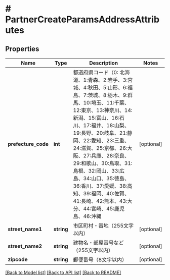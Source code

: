 # # PartnerCreateParamsAddressAttributes

## Properties

Name | Type | Description | Notes
------------ | ------------- | ------------- | -------------
**prefecture_code** | **int** | 都道府県コード（0: 北海道、1:青森、2:岩手、3:宮城、4:秋田、5:山形、6:福島、7:茨城、8:栃木、9:群馬、10:埼玉、11:千葉、12:東京、13:神奈川、14:新潟、15:富山、16:石川、17:福井、18:山梨、19:長野、20:岐阜、21:静岡、22:愛知、23:三重、24:滋賀、25:京都、26:大阪、27:兵庫、28:奈良、29:和歌山、30:鳥取、31:島根、32:岡山、33:広島、34:山口、35:徳島、36:香川、37:愛媛、38:高知、39:福岡、40:佐賀、41:長崎、42:熊本、43:大分、44:宮崎、45:鹿児島、46:沖縄 | [optional]
**street_name1** | **string** | 市区町村・番地（255文字以内） | [optional]
**street_name2** | **string** | 建物名・部屋番号など（255文字以内） | [optional]
**zipcode** | **string** | 郵便番号（8文字以内） | [optional]

[[Back to Model list]](../../README.md#models) [[Back to API list]](../../README.md#endpoints) [[Back to README]](../../README.md)
